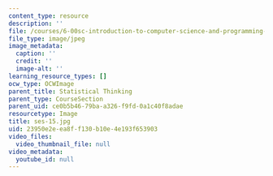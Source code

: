 ```yaml
---
content_type: resource
description: ''
file: /courses/6-00sc-introduction-to-computer-science-and-programming-spring-2011/23950e2eea8ff130b10e4e193f653903_ses-15.jpg
file_type: image/jpeg
image_metadata:
  caption: ''
  credit: ''
  image-alt: ''
learning_resource_types: []
ocw_type: OCWImage
parent_title: Statistical Thinking
parent_type: CourseSection
parent_uid: ce0b5b46-79ba-a326-f9fd-0a1c40f8adae
resourcetype: Image
title: ses-15.jpg
uid: 23950e2e-ea8f-f130-b10e-4e193f653903
video_files:
  video_thumbnail_file: null
video_metadata:
  youtube_id: null
---
```


